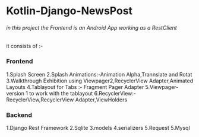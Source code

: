 # __Kotlin-Django-NewsPost__

###### in this project the Frontend is an Android App working as a RestClient 
it consists of :-
### __Frontend__
1.Splash Screen
2.Splash Animations:-Animation Alpha,Trannslate and Rotat
3.Walkthrough Exhibition using Viewpager2,RecyclerView Adapter,Animated Layouts
4.Tablayout for Tabs :- Fragment Pager Adapter
5.Viewpager-version 1 to work with the tablayout
6.RecyclerView:-RecyclerView,RecyclerView Adapter,ViewHolders
### __Backend__
1.Django Rest Framework
2.Sqlite
3.models
4.serializers
5.Request
5.Mysql

